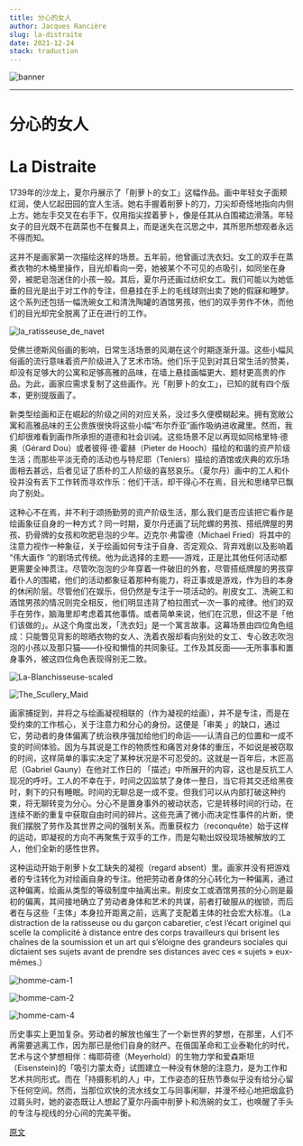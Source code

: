 ```yaml
---
title: 分心的女人
author: Jacques Rancière
slug: la-distraite
date: 2021-12-24
stack: traduction
---
```


![banner](https://jeudepaume.org/wp-content/uploads/2021/08/la_ratisseuse_de_navet_de%CC%81tail_CHARDIN.jpg)

---
# 分心的女人
# La Distraite 

1739年的沙龙上，夏尔丹展示了「削萝卜的女工」这幅作品。画中年轻女子面颊红润，使人忆起田园的宜人生活。她右手握着削萝卜的刀，刀尖却奇怪地指向内侧上方。她左手交叉在右手下，仅用指尖捏着萝卜，像是任其从白围裙边滑落。年轻女子的目光既不在蔬菜也不在餐具上，而是迷失在沉思之中，其所思所想观者永远不得而知。

这并不是画家第一次描绘这样的场景。五年前，他曾画过洗衣妇。女工的双手在蒸煮衣物的木桶里操作，目光却看向一旁，她被某个不可见的点吸引，如同坐在身旁，被肥皂泡迷住的小孩一般。其后，夏尔丹还画过纺织女工。我们可能以为她低垂的目光是出于对工作的专注，但悬挂在手上的毛线球则出卖了她的假寐和睡梦。这个系列还包括一幅洗碗女工和清洗陶罐的酒馆男孩，他们的双手劳作不休，而他们的目光却完全脱离了正在进行的工作。

![la_ratisseuse_de_navet](https://jeudepaume.org/wp-content/uploads/2021/08/la_ratisseuse_de_navet___CHARDIN.jpeg)

受佛兰德斯风俗画的影响，日常生活场景的风潮在这个时期逐渐升温。这些小幅风俗画的流行意味着资产阶级进入了艺术市场。他们乐于见到对其日常生活的赞美，却没有足够大的公寓和足够高雅的品味，在墙上悬挂画幅更大、题材更高贵的作品。为此，画家应需求复制了这些画作。光「削萝卜的女工」，已知的就有四个版本，更别提版画了。

新类型绘画和正在崛起的阶级之间的对应关系，没过多久便模糊起来。拥有宽敞公寓和高雅品味的王公贵族很快将这些小幅“布尔乔亚”画作吸纳进收藏里。然而，我们却很难看到画作所承担的道德和社会训诫。这些场景不足以再现如同格里特·德奥（Gérard Dou）或者彼得·德·霍赫（Pieter de Hooch）描绘的和谐的资产阶级生活；而那些平淡无奇的活动也与特尼耶（Teniers）描绘的酒馆或庆典的欢乐场面相去甚远，后者见证了质朴的工人阶级的喜怒哀乐。（夏尔丹）画中的工人和仆役并没有丢下工作转而寻欢作乐：他们干活，却干得心不在焉，目光和思绪早已飘向了别处。

这种心不在焉，并不利于颂扬勤劳的资产阶级生活，那么我们是否应该把它看作是绘画象征自身的一种方式？同一时期，夏尔丹还画了玩陀螺的男孩、搭纸牌屋的男孩、扔骨牌的女孩和吹肥皂泡的少年。迈克尔·弗雷德（Michael Fried）将其中的注意力视作一种象征，关于绘画如何专注于自身、否定观众、背弃戏剧以及影响着 “伟大画作 ”的剧场式传统。他为此选择的主题——游戏，正是比其他任何活动都更需要全神贯注。尽管吹泡泡的少年穿着一件破旧的外套，尽管搭纸牌屋的男孩穿着仆人的围裙，他们的活动都象征着那种有能力，将正事或是游戏，作为目的本身的休闲阶层。尽管他们在娱乐，但仍然是专注于一项活动的。削皮女工、洗碗工和酒馆男孩的情况则完全相反，他们明显违背了柏拉图式一次一事的戒律。他们的双手在劳作，脑海里却考虑着其他事情。或者简单来说，他们在沉思，但这不是「他们该做的」。从这个角度出发，「洗衣妇」是一个寓言故事。这幕场景由四位角色组成：只能瞥见背影的晾晒衣物的女人、洗着衣服却看向别处的女工、专心致志吹泡泡的小孩以及那只猫——仆役和懒惰的共同象征。工作及其反面——无所事事和置身事外，被这四位角色表现得别无二致。

![La-Blanchisseuse-scaled](https://jeudepaume.org/wp-content/uploads/2021/08/Jean_Sime%CC%81on_Chardin_-_La-Blanchisseuse-scaled.jpg)

![The_Scullery_Maid](https://jeudepaume.org/wp-content/uploads/2021/08/The_Scullery_Maid_A34443-scaled.jpg)

画家捕捉到，并将之与绘画凝视相联的（作为凝视的绘画），并不是专注，而是在受约束的工作核心，关于注意力和分心的身份。这便是「审美 」的缺口，通过它，劳动者的身体偏离了统治秩序强加给他们的命运——认清自己的位置和一成不变的时间体验。因为与其说是工作的物质性和痛苦对身体的重压，不如说是被窃取的时间，这样简单的事实决定了某种状况是不可忍受的。这就是一百年后，木匠高尼（Gabriel Gauny）在他对工作日的 「描述」中所展开的内容，这也是反抗工人现况的呼吁。工人的不幸在于，时间之囚监禁了身体一整日，当它将其交还给黑夜时，剩下的只有睡眠。时间的无聊总是一成不变。但我们可以从内部打破这种约束，将无聊转变为分心。分心不是置身事外的被动状态，它是转移时间的行动，在连续不断的重复中获取自由时间的碎片。这些充满了微小而决定性事件的片断，使我们摆脱了劳作及其世界之间的强制关系。而重获权力（reconquête）始于这样的运动，即凝视的方向不再聚焦于双手的工作，而是勾勒出奴役现场被解放的工人，他们全新的感性世界。

这种运动开始于削萝卜女工缺失的凝视（regard absent）里。画家并没有把游戏者的专注转化为对绘画自身的专注。他把劳动者身体的分心转化为一种偏离，通过这种偏离，绘画从类型的等级制度中抽离出来。削皮女工或酒馆男孩的分心则是最初的偏离，其间接地确立了劳动者身体和艺术的共谋，前者打破服从的枷锁，而后者在与这些「主体」本身拉开距离之前，远离了支配着主体的社会宏大标准。（La distraction de la ratisseuse ou du garçon cabaretier, c’est l’écart originel qui scelle la complicité à distance entre des corps travailleurs qui brisent les chaînes de la soumission et un art qui s’éloigne des grandeurs sociales qui dictaient ses sujets avant de prendre ses distances avec ces « sujets » eux-mêmes.）

![homme-cam-1](https://jeudepaume.org/wp-content/uploads/2021/08/homme-cam-1.jpg)

![homme-cam-2](https://jeudepaume.org/wp-content/uploads/2021/08/homme-cam-2.jpg)

![homme-cam-4](https://jeudepaume.org/wp-content/uploads/2021/08/homme-cam4.jpg)

历史事实上更加复杂。劳动者的解放也催生了一个新世界的梦想，在那里，人们不再需要逃离工作，因为那已是他们自身的财产。在俄国革命和工业泰勒化的时代，艺术与这个梦想相伴：梅耶荷德（Meyerhold）的生物力学和爱森斯坦（Eisenstein)的「吸引力蒙太奇」试图建立一种没有休憩的注意力，是为工作和艺术共同形式。而在「持摄影机的人」中，工作姿态的狂热节奏似乎没有给分心留下任何空间。然而，当那位欢快的流水线女工与同事闲聊，并漫不经心地把烟盒扔过肩头时，她的姿态既让人想起了夏尔丹画中削萝卜和洗碗的女工，也唤醒了手头的专注与视线的分心间的完美平衡。

[原文](https://jeudepaume.org/la-distraite/)
